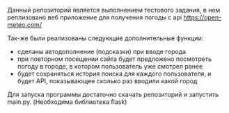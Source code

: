 Данный репозиторий является выполнением тестового задания, в нем реплизовано веб приложение для получения погоды с api https://open-meteo.com/ 

Так-же были реализованы следующие дополнительные функции: 
- сделаны автодополнение (подсказки) при вводе города
- при повторном посещении сайта будет предложено посмотреть погоду в городе, в котором пользователь уже смотрел ранее
- будет сохраняться история поиска для каждого пользователя, и будет API, показывающее сколько раз вводили какой город

Для запуска программы достаточно скачать репозиторий и запустить main.py. (Необходима библиотека flask)
